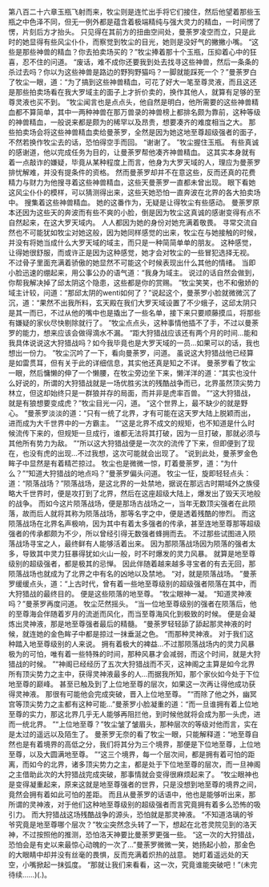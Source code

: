 第八百二十六章玉瓶飞射而来，牧尘则是连忙出手将它们接住，然后他望着那些玉瓶之中色泽不同，但无一例外都是蕴含着极端精纯与强大灵力的精血，一时间愣了愣，片刻后方才抬头。
只见得在其前方的扭曲空间处，曼荼罗凌空而立，只是此时的她显得有些风尘仆仆，而察觉到牧尘的目光，她则是没好气的撇撇小嘴。
“这些是那些神兽的精血？你去拍卖场买的？”牧尘捧着那十个玉瓶，压抑着心中的狂喜，忍不住的问道。
“废话，难不成你还要我到处去找寻这些神兽，然后一条条的杀过去吗？你以为这些神兽是路边的野狗野猫吗？一脚就能踩死一个？”曼荼罗白了牧尘一眼，道：“为了搞到这些神兽精血，可花了好大一笔至尊灵液，而且这还是那些拍卖场看在我大罗域主的面子上才折价卖的，换作其他人，就算有足够的至尊灵液也买不到。
”牧尘闻言也是点点头，他自然是明白，他所需要的这些神兽精血都不算简单，其中一两种神兽在那万兽录的神兽榜上都排名颇为靠前，这种等级的神兽精血，一般说来都是颇为的稀罕以及昂贵，想要凑齐的难度相当之大。
那些拍卖场会将这些神兽精血卖给曼荼罗，全然是因为她这地至尊超级强者的面子，不然若换作牧尘去的话，恐怕得空手而回。
“谢谢了。
”牧尘握住玉瓶。
有些真诚的感谢道，他以完成任务为目的，让曼荼罗帮他凑齐神兽精血。
这其实本身就有着一点敲诈的嫌疑，毕竟从某种程度上而言，他身为大罗天域的人，理应为曼荼罗排忧解难，并没有提条件的资格。
然而曼荼罗却并不在意这些，反而还真的花费精力与财力为他搜寻着这些神兽精血，这些天曼荼罗一直都未曾出现。
眼下看她这风尘仆仆的模样，可以猜测得出来，这些天她恐怕一直奔波在北界的各大拍卖场中。
搜集着这些神兽精血。
她的这番作为，无疑是让得牧尘有些感动。
曼荼罗原本还因为这些天的奔波而有些不爽的小脸，倒是因为牧尘这真诚的感谢变得有点不自然起来，在这大罗天域内。
人人都因为她的身份对她充满着敬畏。
寻常交流自然也不可能犹如牧尘对她这般，因为她同样感觉的出来，牧尘在与她接触的时候，并没有将她当成什么大罗天域的域主，而只是一种简简单单的朋友。
这种感觉，让得她很舒服，而或许正是因为这种感觉，她才会对牧尘的一些冒犯选择无视。
不过骨子里面充满着骄傲的她显然不可能这个时候表现出什么其他的情绪。
当即小脸迅速的绷起来，用公事公办的语气道：“我身为域主。
说过的话自然会做到，你帮我解决掉了邱太阴这个隐患，这些都是你的赏赐。
”牧尘笑笑，也不和傲娇的域主计较，问道：“那邱太阴的wenti如何了？”说起这个，曼荼罗小脸就微微沉了沉，道：“果然不出我所料，玄天殿在我们大罗天域设置了不少蛾子，这邱太阴只是其一而已，不过从他的嘴中也是撬出了一些名单，接下来只要顺藤摸瓜，将那些有嫌疑的家伙尽快剔除就行了。
”牧尘点点头，这种事情他插不了手，不过以曼荼罗的能力，想来应该会做得滴水不漏。
“距大狩猎战应该还有两个月的时间…能和我具体说说这大狩猎战吗？如今我毕竟也是大罗天域的一员…如果可以的话，我也想出一份力。
”牧尘沉吟了一下，看向曼荼罗，问道。
虽说这大狩猎战他已经算是如雷贯耳，但有关于此的详细信息，其实他还真是知之不详。
曼荼罗看了牧尘一眼，然后慵懒的伸了一个懒腰，在牧尘旁边坐下来，懒洋洋的道：“其实也没什么好说的，所谓的大狩猎战就是一场优胜劣汰的残酷战争而已，北界虽然顶尖势力林立，但这却始终只是一群狼并存的局面，而并非是虎率百兽。
”“这大狩猎战，就是有狼想要变成虎？”牧尘目光一闪，道。
“这个世界上，最不缺少的就是野心。
”曼荼罗淡淡的道：“只有一统了北界，才有可能在这天罗大陆上脱颖而出，进而成为大千世界中的一方霸主。
”“这是北界不成文的规矩，也不知道是什么时候流传下来的，但规矩一旦成行，谁都无法将其打破，因为一旦打破，那就必须与其他所有势力为敌。
”“所以这大狩猎战便是一次次的流传了下来，但即便到了现在，也没有虎的出现…不过我想，这次可能就会出现了。
”说到此处，曼荼罗金色眸子中显然是有着精芒掠过。
牧尘也是微微一惊，盯着曼荼罗，道：“为什么？”“知道大狩猎战的地点吗？”曼荼罗偏头问道。
牧尘一怔，旋即轻轻点头：道：“陨落战场？”陨落战场，是这北界的一处禁地，据说在那远古时期域外之族侵略大千世界时，便是攻打到了北界，然后在这座超级大陆上，爆发出了毁天灭地般的战争。
而如今这片陨落战场，便是那场古战场之一，当年无数顶尖强者在此陨落，故而后人就将其称为陨落战场，那等名字之中，便是透着残酷的惨烈。
而这陨落战场在北界名声极响，因为其中有着太多强者的传承，甚至连地至尊那等超级强者的传承都颇为不少，所以曾经引得无数强者蜂拥而去。
不过那些试图进入陨落战场寻宝之人，最终鲜有人能够活着出来。
因为那陨落战场因为陨落的强者太多，导致其中灵力狂暴得犹如火山一般，时不时爆发的灵力风暴。
就算是地至尊级别的超级强者，都是极其的忌惮。
因此伴随着越来越多寻宝者的有去无回，那陨落战场也就成为了北界之中有名的凶地以及禁地。
“对，就是陨落战场。
”曼荼罗缓缓点头，道：“上古时代，曾有着一些地至尊级别的超级强者陨落在其中，而大狩猎战的最终目的。
便是这些陨落的地至尊。
”牧尘眼神一凝。
“知道灵神液吗？”曼荼罗再度问道。
牧尘茫然摇头。
“当一位地至尊级别的强者在陨落后，他的至尊海会伴随着岁月的流逝而风化，而当至尊海风化到极致的时候。
便是会凝炼出灵神液，那是地至尊强者最后的精髓。
”曼荼罗轻轻舔了舔起那灵神液的时候，就连她的金色眸子中都是掠过一抹垂涎之色。
“而那种灵神液。
对于我们这种踏入地至尊级别的人来说。
拥有着极大的裨益…不过那陨落战场内的灵力风暴极为的可怕，唯有着一些特殊的时间，那种风暴才会减弱，而这个时间，就是大狩猎战的时候。
”“神阁已经经历了五次大狩猎战而不灭，这神阁之主算是如今北界所有顶尖势力之主中，获得灵神液最多的人…而据我所知，那个家伙如今处于下位地至尊的巅峰。
甚至已触及到了上位地至尊的层次，如果这一次再让得他成功获得灵神液。
那很有可能他会完成突破，晋入上位地至尊。
”“而除了他之外，幽冥宫等顶尖势力之主都有这种可能…”曼荼罗小脸凝重的道：“而一旦谁拥有着上位地至尊的实力，那这北界几乎无人能够再阻拦他，到时候他就将会成为那一头虎，进而一统北界。
”“上位地至尊？”牧尘皱了皱眉头，那种层次的等级对他而言，实在是太过的遥远以及陌生了。
曼荼罗无奈的看了牧尘一眼，只能解释道：“地至尊自然也是有着境界的高低之分，我们将其分为三个境界，那便是下位地至尊，上位地至尊，以及大圆满地至尊。
”“这三个境界，每一个层次间，都是拥有着可怕的距离，而如今的北界，诸多顶尖势力之主，都是处于下位地至尊的层次，而一旦神阁之主借助此次的大狩猎战完成突破，那事情就会变得很麻烦起来了。
”牧尘眼神也是变得凝重起来，原来这就是地至尊强者的世界，只是没想到地至尊的境界之间，竟然会拥有着如此可怕的差距。
而且从曼荼罗的话语中，他也是能够听出来，那所谓的灵神液，对于他们这种地至尊级别的超级强者而言究竟拥有着多么恐怖的吸引力。
而大狩猎战这场残酷战争的源头，恐怕就是那灵神液。
“不知道洛璃的爷爷究竟是地至尊哪个层次？”牧尘突然念头转了一下，想起在北苍灵院见到的洛天神，不过按照他的推测，恐怕洛天神要比曼荼罗更强一些。
“这一次的大狩猎战，恐怕会是有史以来最惊心动魄的一次了…”曼荼罗微微一笑，她扬起小脸，那金色的大眼睛中却并没有丝毫的畏惧，反而充满着炽热的战意。
她盯着遥远处的天空，小嘴掀起一抹弧度。
“那就让我们来看看，这一次，究竟谁能突破吧！”(未完待续……)(.)。
